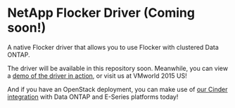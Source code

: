 # NetApp Flocker Driver (Coming soon!)

A native Flocker driver that allows you to use Flocker with clustered Data ONTAP.

The driver will be available in this repository soon. Meanwhile, you can view a [demo of the driver in action](https://www.youtube.com/watch?v=1pdgsNJMrEc), or visit us at VMworld 2015 US!

And if you have an OpenStack deployment, you can make use of [our Cinder integration](http://netapp.github.io/openstack/2015/08/26/Flocker-Cinder/index.html) with Data ONTAP and E-Series platforms today!

